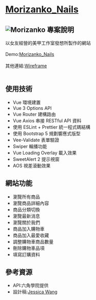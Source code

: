 [Morizanko_Nails](https://chiangchungshuo.github.io/nail_/#/)
===
![Morizanko](https://i.imgur.com/H8xpyuo.jpg) 
專案說明
---
以女友經營的美甲工作室發想所製作的網站 <br><br>
Demo:[Morizanko_Nails](https://chiangchungshuo.github.io/nail_/#/) <br><br>
其他連結:[Wireframe](https://whimsical.com/WXk5okBKj9t1SpXAr7SYkH#)<br><br>

使用技術
---
* Vue 環境建置<br>
* Vue 3 Options API<br>
* Vue Router 建構路由<br>
* Vue Axios 串接 RESTful API 資料<br>
* 使用 ESLint + Prettier 統一程式碼結構<br>
* 使用 Bootstrap 5 規劃響應式版型<br>
* Vee-Validate 表單驗證<br>
* Swiper 輪播功能<br>
* Vue Loading Overlay 載入效果<br>
* SweetAlert 2 提示視窗<br>
* AOS 視差滾動效果

網站功能
---
* 瀏覽所有商品
* 瀏覽商品詳細內容
* 商品分類切換
* 瀏覽最新消息
* 瀏覽關於我們
* 商品加入購物車
* 商品加入最愛收藏
* 調整購物車商品數量
* 刪除購物車品項
* 填寫訂購資料

參考資源
---
* API:六角學院提供
* 設計稿:[Jessica Wang](https://www.figma.com/file/nEYR8PlXGCNVT7aaEAea0V/Project-%2F-Morizanko-%E7%BE%8E%E7%94%B2%E7%B6%B2%E7%AB%99?node-id=29%3A610&t=4tcFjBsmHf6V4vkU-1)

